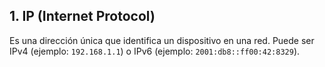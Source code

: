 ## 1. IP (Internet Protocol)

Es una dirección única que identifica un dispositivo en una red. Puede ser IPv4 (ejemplo: `192.168.1.1`) o IPv6 (ejemplo: `2001:db8::ff00:42:8329`).
